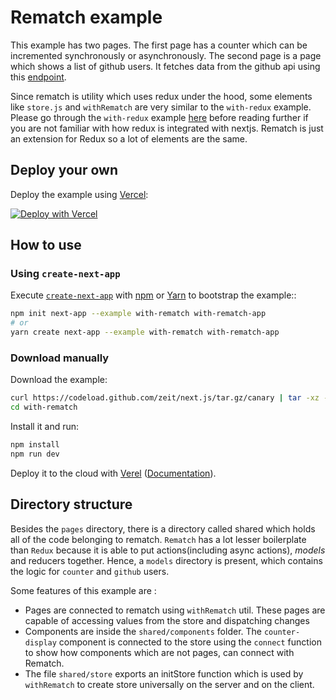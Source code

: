 # Rematch example

This example has two pages. The first page has a counter which can be incremented synchronously or asynchronously. The second page is a page which shows a list of github users. It fetches data from the github api using this [endpoint](api.github.com/users).

Since rematch is utility which uses redux under the hood, some elements like `store.js` and `withRematch` are very similar to the `with-redux` example. Please go through the `with-redux` example [here](https://github.com/zeit/next.js/tree/master/examples/with-redux) before reading further if you are not familiar with how redux is integrated with nextjs. Rematch is just an extension for Redux so a lot of elements are the same.

## Deploy your own

Deploy the example using [Vercel](https://vercel.com):

[![Deploy with Vercel](https://vercel.com/button)](https://vercel.com/import/project?template=https://github.com/zeit/next.js/tree/canary/examples/with-rematch)

## How to use

### Using `create-next-app`

Execute [`create-next-app`](https://github.com/zeit/next.js/tree/canary/packages/create-next-app) with [npm](https://docs.npmjs.com/cli/init) or [Yarn](https://yarnpkg.com/lang/en/docs/cli/create/) to bootstrap the example::

```bash
npm init next-app --example with-rematch with-rematch-app
# or
yarn create next-app --example with-rematch with-rematch-app
```

### Download manually

Download the example:

```bash
curl https://codeload.github.com/zeit/next.js/tar.gz/canary | tar -xz --strip=2 next.js-canary/examples/with-rematch
cd with-rematch
```

Install it and run:

```bash
npm install
npm run dev
```

Deploy it to the cloud with [Verel](https://vercel.com/import?filter=next.js&utm_source=github&utm_medium=readme&utm_campaign=next-example) ([Documentation](https://nextjs.org/docs/deployment)).

## Directory structure

Besides the `pages` directory, there is a directory called shared which holds all of the code belonging to rematch. `Rematch` has a lot lesser boilerplate than `Redux` because it is able to put actions(including async actions), _models_ and reducers together. Hence, a `models` directory is present, which contains the logic for `counter` and `github` users.

Some features of this example are :

- Pages are connected to rematch using `withRematch` util. These pages are capable of accessing values from the store and dispatching changes
- Components are inside the `shared/components` folder. The `counter-display` component is connected to the store using the `connect` function to show how components which are not pages, can connect with Rematch.
- The file `shared/store` exports an initStore function which is used by `withRematch` to create store universally on the server and on the client.
